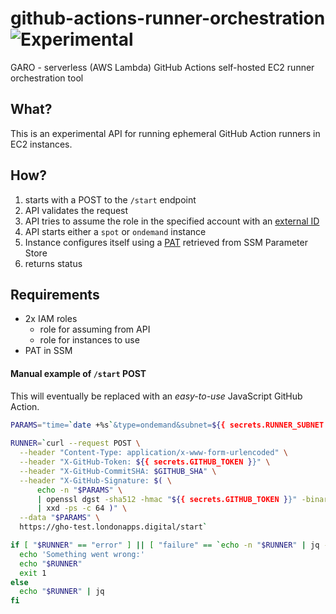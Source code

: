 # github-actions-runner-orchestration ![Experimental](https://img.shields.io/badge/Status-Experimental-orange.svg)
GARO - serverless (AWS Lambda) GitHub Actions self-hosted EC2 runner orchestration tool

## What?
This is an experimental API for running ephemeral GitHub Action runners in EC2 instances.

## How?
1. starts with a POST to the `/start` endpoint
2. API validates the request
3. API tries to assume the role in the specified account with an [external ID](https://docs.aws.amazon.com/IAM/latest/UserGuide/id_roles_create_for-user_externalid.html)
4. API starts either a `spot` or `ondemand` instance
5. Instance configures itself using a [PAT](https://docs.github.com/en/github/authenticating-to-github/creating-a-personal-access-token) retrieved from SSM Parameter Store
6. returns status

## Requirements
- 2x IAM roles
  - role for assuming from API
  - role for instances to use
- PAT in SSM

#### Manual example of `/start` POST
This will eventually be replaced with an _easy-to-use_ JavaScript GitHub Action.

```sh
PARAMS="time=`date +%s`&type=ondemand&subnet=${{ secrets.RUNNER_SUBNET }}&sg=${{ secrets.RUNNER_SG }}&repo=alphagov/github-actions-runner-orchestration&timeout=900&account_id=${{ secrets.RUNNER_ACID }}&external_id=${{ secrets.RUNNER_EXID }}"
        
RUNNER=`curl --request POST \
  --header "Content-Type: application/x-www-form-urlencoded" \
  --header "X-GitHub-Token: ${{ secrets.GITHUB_TOKEN }}" \
  --header "X-GitHub-CommitSHA: $GITHUB_SHA" \
  --header "X-GitHub-Signature: $( \
      echo -n "$PARAMS" \
      | openssl dgst -sha512 -hmac "${{ secrets.GITHUB_TOKEN }}" -binary \
      | xxd -ps -c 64 )" \
  --data "$PARAMS" \
  https://gho-test.londonapps.digital/start`

if [ "$RUNNER" == "error" ] || [ "failure" == `echo -n "$RUNNER" | jq -r '.status'` ]; then
  echo 'Something went wrong:'
  echo "$RUNNER"
  exit 1
else
  echo "$RUNNER" | jq
fi
```
